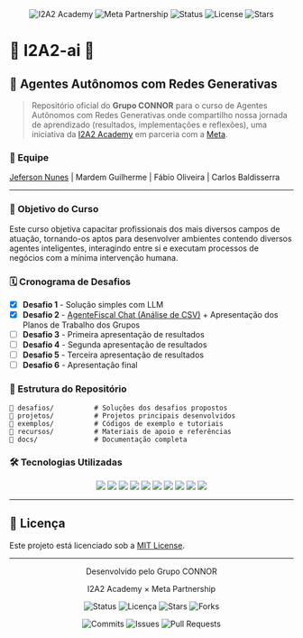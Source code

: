 <div align="center">
  <img src="https://img.shields.io/badge/I2A2-Academy-blue?style=for-the-badge&logo=artificial-intelligence" alt="I2A2 Academy">
  <img src="https://img.shields.io/badge/Meta-Partnership-00a1f1?style=for-the-badge&logo=meta" alt="Meta Partnership">
  <img src="https://img.shields.io/badge/Status-Em%20Andamento-yellow?style=for-the-badge" alt="Status">
  <img src="https://img.shields.io/github/license/jconnor85/I2a2-ai?style=for-the-badge" alt="License">
  <img src="https://img.shields.io/github/stars/jconnor85/I2a2-ai?style=for-the-badge" alt="Stars">
</div>

# 🍁 I2A2-ai 🍁

## 🤖 Agentes Autônomos com Redes Generativas
> Repositório oficial do **Grupo CONNOR** para o curso de Agentes Autônomos com Redes Generativas onde compartilho nossa jornada de aprendizado (resultados, implementações e reflexões), uma iniciativa da [I2A2 Academy](https://i2a2.academy) em parceria com a [Meta](https://meta.com.br/).

### 👥 Equipe
[Jeferson Nunes](https://www.linkedin.com/in/nunesjeferson/) | Mardem Guilherme | Fábio Oliveira | Carlos Baldisserra

---

### 🎯 Objetivo do Curso
Este curso objetiva capacitar profissionais dos mais diversos campos de atuação, tornando-os aptos para desenvolver ambientes contendo diversos agentes inteligentes, interagindo entre si e executam processos de negócios com a mínima intervenção humana.

### 🗓️ Cronograma de Desafios

- [x] **Desafio 1** - Solução simples com LLM
- [x] **Desafio 2** - [AgenteFiscal Chat (Análise de CSV)](https://github.com/jconnor85/I2a2-ai/blob/main/desafios/desafio-2/AnalisesFiscais.md) + Apresentação dos Planos de Trabalho dos Grupos
- [ ] **Desafio 3** - Primeira apresentação de resultados
- [ ] **Desafio 4** - Segunda apresentação de resultados
- [ ] **Desafio 5** - Terceira apresentação de resultados
- [ ] **Desafio 6** - Apresentação final

### 📂 Estrutura do Repositório

```
📁 desafios/          # Soluções dos desafios propostos
📁 projetos/          # Projetos principais desenvolvidos
📁 exemplos/          # Códigos de exemplo e tutoriais
📁 recursos/          # Materiais de apoio e referências
📁 docs/              # Documentação completa
```
  
### 🛠️ Tecnologias Utilizadas

<p align="center">
  <img src="https://img.shields.io/badge/n8n-EA4B71?logo=n8n&logoColor=white&style=for-the-badge"/>
  <img src="https://img.shields.io/badge/Gemini_by_Google-4285F4?logo=google&logoColor=white&style=for-the-badge"/>
  <img src="https://img.shields.io/badge/JavaScript-F7DF1E?logo=javascript&logoColor=black&style=for-the-badge"/>
  <img src="https://img.shields.io/badge/Python-3776AB?logo=python&logoColor=white&style=for-the-badge"/>
  <img src="https://img.shields.io/badge/PostgreSQL-4169E1?logo=postgresql&logoColor=white&style=for-the-badge"/>
  <img src="https://img.shields.io/badge/Oracle_Cloud-F80000?logo=oracle&logoColor=white&style=for-the-badge"/>
  <img src="https://img.shields.io/badge/Supabase-3ECF8E?logo=supabase&logoColor=white&style=for-the-badge"/>
  <img src="https://img.shields.io/badge/Artificial_Intelligence-5A4FCF?logo=openai&logoColor=white&style=for-the-badge"/>
  <img src="https://img.shields.io/badge/RAG_(Retrieval--Augmented)-6E40C9?style=for-the-badge&logo=brainly&logoColor=white"/>
  <img src="https://img.shields.io/badge/Prompt_Engineering-222222?logo=openai&logoColor=white&style=for-the-badge"/>
</p>

---

## 📄 Licença

Este projeto está licenciado sob a [MIT License](LICENSE).

---

<div align="center">
  <p>Desenvolvido pelo Grupo CONNOR</p>
  <p>I2A2 Academy × Meta Partnership</p>

<!-- Status do Projeto -->
![Status](https://img.shields.io/badge/Status-Em%20Andamento-yellow?style=for-the-badge)
![Licença](https://img.shields.io/github/license/jconnor85/I2a2-ai?style=for-the-badge)
![Stars](https://img.shields.io/github/stars/jconnor85/I2a2-ai?style=for-the-badge)
![Forks](https://img.shields.io/github/forks/jconnor85/I2a2-ai?style=for-the-badge)

<!-- Atividade -->
![Commits](https://img.shields.io/github/commit-activity/m/jconnor85/I2a2-ai?style=for-the-badge)
![Issues](https://img.shields.io/github/issues/jconnor85/I2a2-ai?style=for-the-badge)
![Pull Requests](https://img.shields.io/github/issues-pr/jconnor85/I2a2-ai?style=for-the-badge)
</div>

